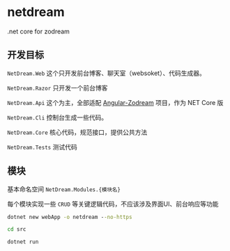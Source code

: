 # netdream
.net core for zodream

## 开发目标

`NetDream.Web` 这个只开发前台博客、聊天室（websoket）、代码生成器。

`NetDream.Razor` 只开发一个前台博客

`NetDream.Api` 这个为主，全部适配 [Angular-Zodream](https://github.com/zx648383079/Angular-ZoDream) 项目，作为 NET Core 版

`NetDream.Cli` 控制台生成一些代码。

`NetDream.Core` 核心代码，规范接口，提供公共方法

`NetDream.Tests` 测试代码

## 模块

基本命名空间 `NetDream.Modules.{模块名}`

每个模块实现一些 `CRUD` 等关键逻辑代码，不应该涉及界面UI、前台响应等功能



```cmd
dotnet new webApp -o netdream --no-https

cd src

dotnet run
```